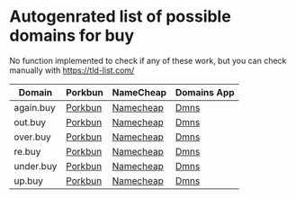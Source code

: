 # Autogenrated list of possible domains for buy

No function implemented to check if any of these work, but you can check manually with https://tld-list.com/

| Domain | Porkbun | NameCheap | Domains App |
|---|---|---|---|
| again.buy | [Porkbun](https://porkbun.com/checkout/search?prb=e814663da1&tlds=&idnLanguage=&search=search&q=again.buy) | [Namecheap](https://www.namecheap.com/domains/registration/results/?domain=again.buy) | [Dmns](https://dmns.app/domains?q=again.buy) |
| out.buy | [Porkbun](https://porkbun.com/checkout/search?prb=e814663da1&tlds=&idnLanguage=&search=search&q=out.buy) | [Namecheap](https://www.namecheap.com/domains/registration/results/?domain=out.buy) | [Dmns](https://dmns.app/domains?q=out.buy) |
| over.buy | [Porkbun](https://porkbun.com/checkout/search?prb=e814663da1&tlds=&idnLanguage=&search=search&q=over.buy) | [Namecheap](https://www.namecheap.com/domains/registration/results/?domain=over.buy) | [Dmns](https://dmns.app/domains?q=over.buy) |
| re.buy | [Porkbun](https://porkbun.com/checkout/search?prb=e814663da1&tlds=&idnLanguage=&search=search&q=re.buy) | [Namecheap](https://www.namecheap.com/domains/registration/results/?domain=re.buy) | [Dmns](https://dmns.app/domains?q=re.buy) |
| under.buy | [Porkbun](https://porkbun.com/checkout/search?prb=e814663da1&tlds=&idnLanguage=&search=search&q=under.buy) | [Namecheap](https://www.namecheap.com/domains/registration/results/?domain=under.buy) | [Dmns](https://dmns.app/domains?q=under.buy) |
| up.buy | [Porkbun](https://porkbun.com/checkout/search?prb=e814663da1&tlds=&idnLanguage=&search=search&q=up.buy) | [Namecheap](https://www.namecheap.com/domains/registration/results/?domain=up.buy) | [Dmns](https://dmns.app/domains?q=up.buy) |
